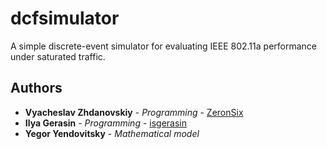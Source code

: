 # dcfsimulator
A simple discrete-event simulator for evaluating IEEE 802.11a performance under saturated traffic. 
## Authors
* **Vyacheslav Zhdanovskiy** - *Programming* - [ZeronSix](https://github.com/ZeronSix)
* **Ilya Gerasin** - *Programming* - [isgerasin](https://github.com/isgerasin)
* **Yegor Yendovitsky** - *Mathematical model*
